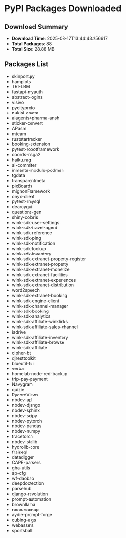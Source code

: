 # PyPI Packages Downloaded

## Download Summary
- **Download Time**: 2025-08-17T13:44:43.256617
- **Total Packages**: 88
- **Total Size**: 28.88 MB

## Packages List
- skinport.py
- hamplots
- TRI-LBM
- fastapi-myauth
- abstract-logins
- visivo
- pycityproto
- nuklai-cmeta
- aiagents4pharma-ansh
- sticker-convert
- APasm
- mteam
- ruststartracker
- booking-extension
- pytest-robotframework
- coords-nsga2
- haiku.rag
- ai-commiter
- inmanta-module-podman
- tgdata
- transparentmeta
- pixBoards
- mignonFramework
- onyx-client
- pytest-rmysql
- dearcygui
- questions-gen
- shiny-coloris
- wink-sdk-user-settings
- wink-sdk-travel-agent
- wink-sdk-reference
- wink-sdk-ping
- wink-sdk-notification
- wink-sdk-lookup
- wink-sdk-inventory
- wink-sdk-extranet-property-register
- wink-sdk-extranet-property
- wink-sdk-extranet-monetize
- wink-sdk-extranet-facilities
- wink-sdk-extranet-experiences
- wink-sdk-extranet-distribution
- word2speech
- wink-sdk-extranet-booking
- wink-sdk-engine-client
- wink-sdk-channel-manager
- wink-sdk-booking
- wink-sdk-analytics
- wink-sdk-affiliate-winklinks
- wink-sdk-affiliate-sales-channel
- iadrive
- wink-sdk-affiliate-inventory
- wink-sdk-affiliate-browse
- wink-sdk-affiliate
- cipher-bt
- djresttoolkit
- blueutil-tui
- verba
- homelab-node-red-backup
- trip-pay-payment
- Navygram
- quizie
- PycordViews
- nbdev-apl
- nbdev-django
- nbdev-sphinx
- nbdev-scipy
- nbdev-pytorch
- nbdev-pandas
- nbdev-numpy
- tracetorch
- nbdev-stdlib
- hydrolib-core
- fraiseql
- datadigger
- CAPE-parsers
- gha-utils
- ap-cfg
- wf-daobao
- deepdoctection
- parsehub
- django-revolution
- prompt-automation
- brownllama
- resourcemap
- aydie-prompt-forge
- cubing-algs
- webassets
- sportsball

